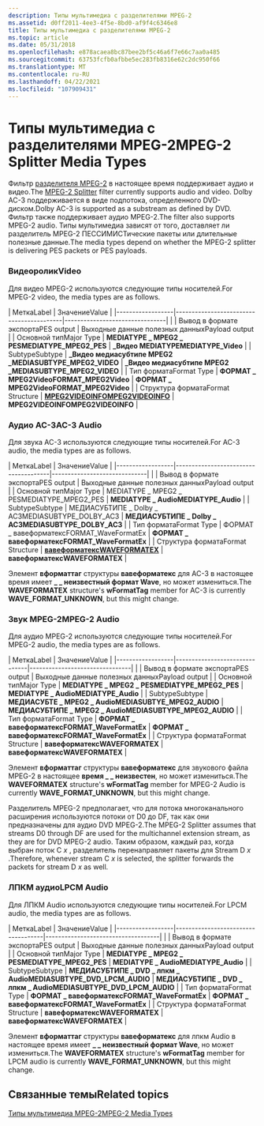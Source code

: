 ```yaml
---
description: Типы мультимедиа с разделителями MPEG-2
ms.assetid: d0ff2011-4ee3-4f5e-8bd0-af9f4c6346e8
title: Типы мультимедиа с разделителями MPEG-2
ms.topic: article
ms.date: 05/31/2018
ms.openlocfilehash: e878acaea8bc87bee2bf5c46a6f7e66c7aa0a485
ms.sourcegitcommit: 63753fcfb0afbbe5ec283fb8316e62c2dc950f66
ms.translationtype: MT
ms.contentlocale: ru-RU
ms.lasthandoff: 04/22/2021
ms.locfileid: "107909431"
---
```

# <a name="mpeg-2-splitter-media-types"></a><span data-ttu-id="d21ac-103">Типы мультимедиа с разделителями MPEG-2</span><span class="sxs-lookup"><span data-stu-id="d21ac-103">MPEG-2 Splitter Media Types</span></span>

<span data-ttu-id="d21ac-104">Фильтр [разделителя MPEG-2](mpeg-2-splitter.md) в настоящее время поддерживает аудио и видео.</span><span class="sxs-lookup"><span data-stu-id="d21ac-104">The [MPEG-2 Splitter](mpeg-2-splitter.md) filter currently supports audio and video.</span></span> <span data-ttu-id="d21ac-105">Dolby AC-3 поддерживается в виде подпотока, определенного DVD-диском.</span><span class="sxs-lookup"><span data-stu-id="d21ac-105">Dolby AC-3 is supported as a substream as defined by DVD.</span></span> <span data-ttu-id="d21ac-106">Фильтр также поддерживает аудио MPEG-2.</span><span class="sxs-lookup"><span data-stu-id="d21ac-106">The filter also supports MPEG-2 audio.</span></span> <span data-ttu-id="d21ac-107">Типы мультимедиа зависят от того, доставляет ли разделитель MPEG-2 ПЕССИМИСТические пакеты или длительные полезные данные.</span><span class="sxs-lookup"><span data-stu-id="d21ac-107">The media types depend on whether the MPEG-2 splitter is delivering PES packets or PES payloads.</span></span>

### <a name="video"></a><span data-ttu-id="d21ac-108">Видеоролик</span><span class="sxs-lookup"><span data-stu-id="d21ac-108">Video</span></span>

<span data-ttu-id="d21ac-109">Для видео MPEG-2 используются следующие типы носителей.</span><span class="sxs-lookup"><span data-stu-id="d21ac-109">For MPEG-2 video, the media types are as follows.</span></span>



| <span data-ttu-id="d21ac-110">Метка</span><span class="sxs-lookup"><span data-stu-id="d21ac-110">Label</span></span> | <span data-ttu-id="d21ac-111">Значение</span><span class="sxs-lookup"><span data-stu-id="d21ac-111">Value</span></span> |
|------------------|------------------------------------------|--------------------------------|
|                  | <span data-ttu-id="d21ac-112">Вывод в формате экспорта</span><span class="sxs-lookup"><span data-stu-id="d21ac-112">PES output</span></span>                               | <span data-ttu-id="d21ac-113">Выходные данные полезных данных</span><span class="sxs-lookup"><span data-stu-id="d21ac-113">Payload output</span></span>                 |
| <span data-ttu-id="d21ac-114">Основной тип</span><span class="sxs-lookup"><span data-stu-id="d21ac-114">Major Type</span></span>       | <span data-ttu-id="d21ac-115">**MEDIATYPE \_ MPEG2 \_ PES**</span><span class="sxs-lookup"><span data-stu-id="d21ac-115">**MEDIATYPE\_MPEG2\_PES**</span></span>                | <span data-ttu-id="d21ac-116">**\_Видео MEDIATYPE**</span><span class="sxs-lookup"><span data-stu-id="d21ac-116">**MEDIATYPE\_Video**</span></span>           |
| <span data-ttu-id="d21ac-117">Subtype</span><span class="sxs-lookup"><span data-stu-id="d21ac-117">Subtype</span></span>          | <span data-ttu-id="d21ac-118">**\_Видео медиасубтипе MPEG2 \_**</span><span class="sxs-lookup"><span data-stu-id="d21ac-118">**MEDIASUBTYPE\_MPEG2\_VIDEO**</span></span>           | <span data-ttu-id="d21ac-119">**\_Видео медиасубтипе MPEG2 \_**</span><span class="sxs-lookup"><span data-stu-id="d21ac-119">**MEDIASUBTYPE\_MPEG2\_VIDEO**</span></span> |
| <span data-ttu-id="d21ac-120">Тип формата</span><span class="sxs-lookup"><span data-stu-id="d21ac-120">Format Type</span></span>      | <span data-ttu-id="d21ac-121">**ФОРМАТ \_ MPEG2Video**</span><span class="sxs-lookup"><span data-stu-id="d21ac-121">**FORMAT\_MPEG2Video**</span></span>                   | <span data-ttu-id="d21ac-122">**ФОРМАТ \_ MPEG2Video**</span><span class="sxs-lookup"><span data-stu-id="d21ac-122">**FORMAT\_MPEG2Video**</span></span>         |
| <span data-ttu-id="d21ac-123">Структура формата</span><span class="sxs-lookup"><span data-stu-id="d21ac-123">Format Structure</span></span> | [<span data-ttu-id="d21ac-124">**MPEG2VIDEOINFO**</span><span class="sxs-lookup"><span data-stu-id="d21ac-124">**MPEG2VIDEOINFO**</span></span>](/previous-versions/windows/desktop/api/dvdmedia/ns-dvdmedia-mpeg2videoinfo) | <span data-ttu-id="d21ac-125">**MPEG2VIDEOINFO**</span><span class="sxs-lookup"><span data-stu-id="d21ac-125">**MPEG2VIDEOINFO**</span></span>             |



 

### <a name="ac-3-audio"></a><span data-ttu-id="d21ac-126">Аудио AC-3</span><span class="sxs-lookup"><span data-stu-id="d21ac-126">AC-3 Audio</span></span>

<span data-ttu-id="d21ac-127">Для звука AC-3 используются следующие типы носителей.</span><span class="sxs-lookup"><span data-stu-id="d21ac-127">For AC-3 audio, the media types are as follows.</span></span>



| <span data-ttu-id="d21ac-128">Метка</span><span class="sxs-lookup"><span data-stu-id="d21ac-128">Label</span></span> | <span data-ttu-id="d21ac-129">Значение</span><span class="sxs-lookup"><span data-stu-id="d21ac-129">Value</span></span> |
|------------------|--------------------------------------|------------------------------|
|                  | <span data-ttu-id="d21ac-130">Вывод в формате экспорта</span><span class="sxs-lookup"><span data-stu-id="d21ac-130">PES output</span></span>                           | <span data-ttu-id="d21ac-131">Выходные данные полезных данных</span><span class="sxs-lookup"><span data-stu-id="d21ac-131">Payload output</span></span>               |
| <span data-ttu-id="d21ac-132">Основной тип</span><span class="sxs-lookup"><span data-stu-id="d21ac-132">Major Type</span></span>       | <span data-ttu-id="d21ac-133">MEDIATYPE \_ MPEG2 \_ PES</span><span class="sxs-lookup"><span data-stu-id="d21ac-133">MEDIATYPE\_MPEG2\_PES</span></span>                | <span data-ttu-id="d21ac-134">**MEDIATYPE \_ Audio**</span><span class="sxs-lookup"><span data-stu-id="d21ac-134">**MEDIATYPE\_Audio**</span></span>         |
| <span data-ttu-id="d21ac-135">Subtype</span><span class="sxs-lookup"><span data-stu-id="d21ac-135">Subtype</span></span>          | <span data-ttu-id="d21ac-136">МЕДИАСУБТИПЕ \_ Dolby \_ AC3</span><span class="sxs-lookup"><span data-stu-id="d21ac-136">MEDIASUBTYPE\_DOLBY\_AC3</span></span>             | <span data-ttu-id="d21ac-137">**МЕДИАСУБТИПЕ \_ Dolby \_ AC3**</span><span class="sxs-lookup"><span data-stu-id="d21ac-137">**MEDIASUBTYPE\_DOLBY\_AC3**</span></span> |
| <span data-ttu-id="d21ac-138">Тип формата</span><span class="sxs-lookup"><span data-stu-id="d21ac-138">Format Type</span></span>      | <span data-ttu-id="d21ac-139">ФОРМАТ \_ вавеформатекс</span><span class="sxs-lookup"><span data-stu-id="d21ac-139">FORMAT\_WaveFormatEx</span></span>                 | <span data-ttu-id="d21ac-140">**ФОРМАТ \_ вавеформатекс**</span><span class="sxs-lookup"><span data-stu-id="d21ac-140">**FORMAT\_WaveFormatEx**</span></span>     |
| <span data-ttu-id="d21ac-141">Структура формата</span><span class="sxs-lookup"><span data-stu-id="d21ac-141">Format Structure</span></span> | <span data-ttu-id="d21ac-142">[**вавеформатекс**](/previous-versions/dd757713(v=vs.85))</span><span class="sxs-lookup"><span data-stu-id="d21ac-142">[**WAVEFORMATEX**](/previous-versions/dd757713(v=vs.85))</span></span> | <span data-ttu-id="d21ac-143">**вавеформатекс**</span><span class="sxs-lookup"><span data-stu-id="d21ac-143">**WAVEFORMATEX**</span></span>             |



 

<span data-ttu-id="d21ac-144">Элемент **вформаттаг** структуры **вавеформатекс** для AC-3 в настоящее время имеет **\_ \_ неизвестный формат Wave**, но может измениться.</span><span class="sxs-lookup"><span data-stu-id="d21ac-144">The **WAVEFORMATEX** structure's **wFormatTag** member for AC-3 is currently **WAVE\_FORMAT\_UNKNOWN**, but this might change.</span></span>

### <a name="mpeg-2-audio"></a><span data-ttu-id="d21ac-145">Звук MPEG-2</span><span class="sxs-lookup"><span data-stu-id="d21ac-145">MPEG-2 Audio</span></span>

<span data-ttu-id="d21ac-146">Для аудио MPEG-2 используются следующие типы носителей.</span><span class="sxs-lookup"><span data-stu-id="d21ac-146">For MPEG-2 audio, the media types are as follows.</span></span>



| <span data-ttu-id="d21ac-147">Метка</span><span class="sxs-lookup"><span data-stu-id="d21ac-147">Label</span></span> | <span data-ttu-id="d21ac-148">Значение</span><span class="sxs-lookup"><span data-stu-id="d21ac-148">Value</span></span> |
|------------------|-------------------------------|--------------------------------|
|                  | <span data-ttu-id="d21ac-149">Вывод в формате экспорта</span><span class="sxs-lookup"><span data-stu-id="d21ac-149">PES output</span></span>                    | <span data-ttu-id="d21ac-150">Выходные данные полезных данных</span><span class="sxs-lookup"><span data-stu-id="d21ac-150">Payload output</span></span>                 |
| <span data-ttu-id="d21ac-151">Основной тип</span><span class="sxs-lookup"><span data-stu-id="d21ac-151">Major Type</span></span>       | <span data-ttu-id="d21ac-152">**MEDIATYPE \_ MPEG2 \_ PES**</span><span class="sxs-lookup"><span data-stu-id="d21ac-152">**MEDIATYPE\_MPEG2\_PES**</span></span>     | <span data-ttu-id="d21ac-153">**MEDIATYPE \_ Audio**</span><span class="sxs-lookup"><span data-stu-id="d21ac-153">**MEDIATYPE\_Audio**</span></span>           |
| <span data-ttu-id="d21ac-154">Subtype</span><span class="sxs-lookup"><span data-stu-id="d21ac-154">Subtype</span></span>          | <span data-ttu-id="d21ac-155">**МЕДИАСУБТЕ \_ MPEG2 \_ Audio**</span><span class="sxs-lookup"><span data-stu-id="d21ac-155">**MEDIASUBTYE\_MPEG2\_AUDIO**</span></span> | <span data-ttu-id="d21ac-156">**МЕДИАСУБТИПЕ \_ MPEG2 \_ Audio**</span><span class="sxs-lookup"><span data-stu-id="d21ac-156">**MEDIASUBTYPE\_MPEG2\_AUDIO**</span></span> |
| <span data-ttu-id="d21ac-157">Тип формата</span><span class="sxs-lookup"><span data-stu-id="d21ac-157">Format Type</span></span>      | <span data-ttu-id="d21ac-158">**ФОРМАТ \_ вавеформатекс**</span><span class="sxs-lookup"><span data-stu-id="d21ac-158">**FORMAT\_WaveFormatEx**</span></span>      | <span data-ttu-id="d21ac-159">**ФОРМАТ \_ вавеформатекс**</span><span class="sxs-lookup"><span data-stu-id="d21ac-159">**FORMAT\_WaveFormatEx**</span></span>       |
| <span data-ttu-id="d21ac-160">Структура формата</span><span class="sxs-lookup"><span data-stu-id="d21ac-160">Format Structure</span></span> | <span data-ttu-id="d21ac-161">**вавеформатекс**</span><span class="sxs-lookup"><span data-stu-id="d21ac-161">**WAVEFORMATEX**</span></span>              | <span data-ttu-id="d21ac-162">**вавеформатекс**</span><span class="sxs-lookup"><span data-stu-id="d21ac-162">**WAVEFORMATEX**</span></span>               |



 

<span data-ttu-id="d21ac-163">Элемент **вформаттаг** структуры **вавеформатекс** для звукового файла MPEG-2 в настоящее **время \_ \_ неизвестен**, но может измениться.</span><span class="sxs-lookup"><span data-stu-id="d21ac-163">The **WAVEFORMATEX** structure's **wFormatTag** member for MPEG-2 Audio is currently **WAVE\_FORMAT\_UNKNOWN**, but this might change.</span></span>

<span data-ttu-id="d21ac-164">Разделитель MPEG-2 предполагает, что для потока многоканального расширения используются потоки от D0 до DF, так как они предназначены для аудио DVD MPEG-2.</span><span class="sxs-lookup"><span data-stu-id="d21ac-164">The MPEG-2 Splitter assumes that streams D0 through DF are used for the multichannel extension stream, as they are for DVD MPEG-2 audio.</span></span> <span data-ttu-id="d21ac-165">Таким образом, каждый раз, когда выбран поток C *x* , разделитель перенаправляет пакеты для Stream D *x* .</span><span class="sxs-lookup"><span data-stu-id="d21ac-165">Therefore, whenever stream C *x* is selected, the splitter forwards the packets for stream D *x* as well.</span></span>

### <a name="lpcm-audio"></a><span data-ttu-id="d21ac-166">ЛПКМ аудио</span><span class="sxs-lookup"><span data-stu-id="d21ac-166">LPCM Audio</span></span>

<span data-ttu-id="d21ac-167">Для ЛПКМ Audio используются следующие типы носителей.</span><span class="sxs-lookup"><span data-stu-id="d21ac-167">For LPCM audio, the media types are as follows.</span></span>



| <span data-ttu-id="d21ac-168">Метка</span><span class="sxs-lookup"><span data-stu-id="d21ac-168">Label</span></span> | <span data-ttu-id="d21ac-169">Значение</span><span class="sxs-lookup"><span data-stu-id="d21ac-169">Value</span></span> |
|------------------|------------------------------------|------------------------------------|
|                  | <span data-ttu-id="d21ac-170">Вывод в формате экспорта</span><span class="sxs-lookup"><span data-stu-id="d21ac-170">PES output</span></span>                         | <span data-ttu-id="d21ac-171">Выходные данные полезных данных</span><span class="sxs-lookup"><span data-stu-id="d21ac-171">Payload output</span></span>                     |
| <span data-ttu-id="d21ac-172">Основной тип</span><span class="sxs-lookup"><span data-stu-id="d21ac-172">Major Type</span></span>       | <span data-ttu-id="d21ac-173">**MEDIATYPE \_ MPEG2 \_ PES**</span><span class="sxs-lookup"><span data-stu-id="d21ac-173">**MEDIATYPE\_MPEG2\_PES**</span></span>          | <span data-ttu-id="d21ac-174">**MEDIATYPE \_ Audio**</span><span class="sxs-lookup"><span data-stu-id="d21ac-174">**MEDIATYPE\_Audio**</span></span>               |
| <span data-ttu-id="d21ac-175">Subtype</span><span class="sxs-lookup"><span data-stu-id="d21ac-175">Subtype</span></span>          | <span data-ttu-id="d21ac-176">**МЕДИАСУБТИПЕ \_ DVD \_ лпкм \_ Audio**</span><span class="sxs-lookup"><span data-stu-id="d21ac-176">**MEDIASUBTYPE\_DVD\_LPCM\_AUDIO**</span></span> | <span data-ttu-id="d21ac-177">**МЕДИАСУБТИПЕ \_ DVD \_ лпкм \_ Audio**</span><span class="sxs-lookup"><span data-stu-id="d21ac-177">**MEDIASUBTYPE\_DVD\_LPCM\_AUDIO**</span></span> |
| <span data-ttu-id="d21ac-178">Тип формата</span><span class="sxs-lookup"><span data-stu-id="d21ac-178">Format Type</span></span>      | <span data-ttu-id="d21ac-179">**ФОРМАТ \_ вавеформатекс**</span><span class="sxs-lookup"><span data-stu-id="d21ac-179">**FORMAT\_WaveFormatEx**</span></span>           | <span data-ttu-id="d21ac-180">**ФОРМАТ \_ вавеформатекс**</span><span class="sxs-lookup"><span data-stu-id="d21ac-180">**FORMAT\_WaveFormatEx**</span></span>           |
| <span data-ttu-id="d21ac-181">Структура формата</span><span class="sxs-lookup"><span data-stu-id="d21ac-181">Format Structure</span></span> | <span data-ttu-id="d21ac-182">**вавеформатекс**</span><span class="sxs-lookup"><span data-stu-id="d21ac-182">**WAVEFORMATEX**</span></span>                   | <span data-ttu-id="d21ac-183">**вавеформатекс**</span><span class="sxs-lookup"><span data-stu-id="d21ac-183">**WAVEFORMATEX**</span></span>                   |



 

<span data-ttu-id="d21ac-184">Элемент **вформаттаг** структуры **вавеформатекс** для лпкм Audio в настоящее время имеет **\_ \_ неизвестный формат Wave**, но может измениться.</span><span class="sxs-lookup"><span data-stu-id="d21ac-184">The **WAVEFORMATEX** structure's **wFormatTag** member for LPCM audio is currently **WAVE\_FORMAT\_UNKNOWN**, but this might change.</span></span>

## <a name="related-topics"></a><span data-ttu-id="d21ac-185">Связанные темы</span><span class="sxs-lookup"><span data-stu-id="d21ac-185">Related topics</span></span>

<dl> <dt>

[<span data-ttu-id="d21ac-186">Типы мультимедиа MPEG-2</span><span class="sxs-lookup"><span data-stu-id="d21ac-186">MPEG-2 Media Types</span></span>](mpeg-2-media-types.md)
</dt> </dl>

 

 
